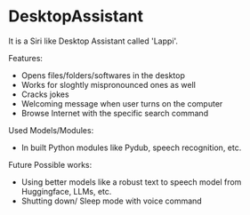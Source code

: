 # DesktopAssistant

It is a Siri like Desktop Assistant called 'Lappi'.

Features: 
 - Opens files/folders/softwares in the desktop
 - Works for sloghtly mispronounced ones as well
 - Cracks jokes
 - Welcoming message when user turns on the computer
 - Browse Internet with the specific search command

Used Models/Modules:
 - In built Python modules like Pydub, speech recognition, etc.

Future Possible works:
 - Using better models like a robust text to speech model from Huggingface, LLMs, etc.
 - Shutting down/ Sleep mode with voice command
